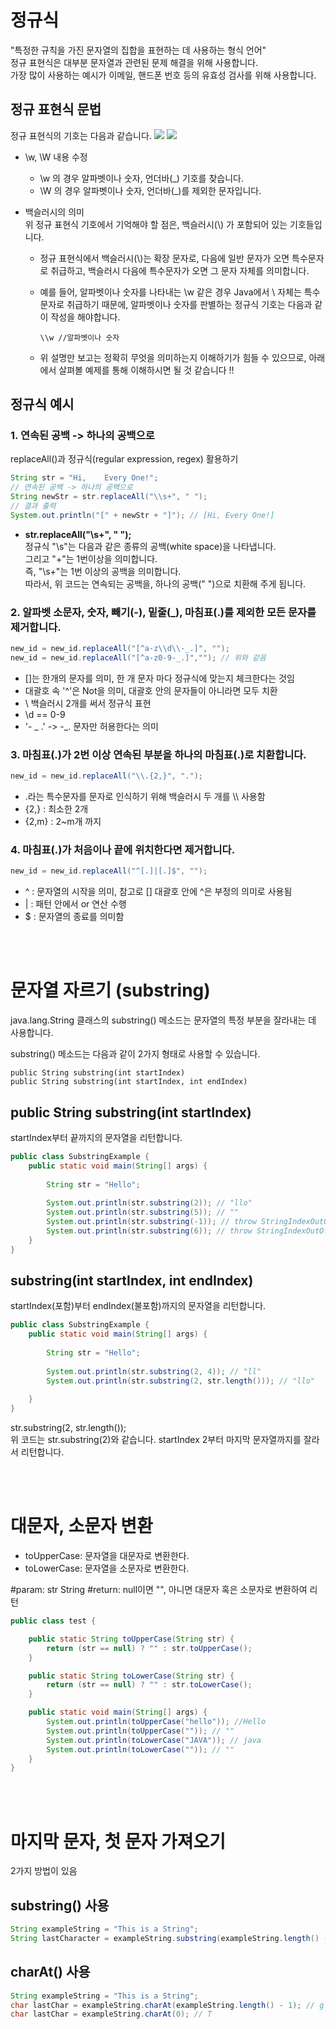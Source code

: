 # 정규식
"특정한 규칙을 가진 문자열의 집합을 표현하는 데 사용하는 형식 언어"    
정규 표현식은 대부분 문자열과 관련된 문제 해결을 위해 사용합니다.      
가장 많이 사용하는 예시가 이메일, 핸드폰 번호 등의 유효성 검사를 위해 사용합니다.

## 정규 표현식 문법
정규 표현식의 기호는 다음과 같습니다.
![](https://img1.daumcdn.net/thumb/R1280x0/?scode=mtistory2&fname=https%3A%2F%2Fblog.kakaocdn.net%2Fdn%2Fq0afr%2Fbtq1bfbtrXL%2Fd8M2EshAkkHiAZeEBNswzK%2Fimg.png)
![](https://img1.daumcdn.net/thumb/R1280x0/?scode=mtistory2&fname=https%3A%2F%2Fblog.kakaocdn.net%2Fdn%2Ft37Zg%2Fbtq09yiJ8mu%2FeIaCNKqj1kDfjT8vJjY0ek%2Fimg.png)
*  \w, \W 내용 수정
   - \w 의 경우 알파벳이나 숫자, 언더바(_) 기호를 찾습니다.
   - \W 의 경우 알파벳이나 숫자, 언더바(_)를 제외한 문자입니다.

* 백슬러시의 의미   
    위 정규 표현식 기호에서 기억해야 할 점은, 백슬러시(\\) 가 포함되어 있는 기호들입니다.    
    * 정규 표현식에서 백슬러시(\\)는 확장 문자로, 다음에 일반 문자가 오면 특수문자로 취급하고, 백슬러시 다음에 특수문자가 오면 그 문자 자체를 의미합니다.

    * 예를 들어, 알파벳이나 숫자를 나타내는 \w 같은 경우 Java에서 \ 자체는 특수문자로 취급하기 때문에, 알파벳이나 숫자를 판별하는 정규식 기호는 다음과 같이 작성을 해야합니다.

        ~~~
        \\w //알파벳이나 숫자
        ~~~
    * 위 설명만 보고는 정확히 무엇을 의미하는지 이해하기가 힘들 수 있으므로, 아래에서 살펴볼 예제를 통해 이해하시면 될 것 같습니다 !!

## 정규식 예시

### 1. 연속된 공백 -> 하나의 공백으로
replaceAll()과 정규식(regular expression, regex) 활용하기
~~~java
String str = "Hi,    Every One!";
// 연속된 공백 -> 하나의 공백으로
String newStr = str.replaceAll("\\s+", " ");
// 결과 출력
System.out.println("[" + newStr + "]"); // [Hi, Every One!]
~~~
* **str.replaceAll("\\s+", " ");**   
정규식 "\s"는 다음과 같은 종류의 공백(white space)을 나타냅니다.    
그리고 "+"는 1번이상을 의미합니다.  
즉, "\s+"는 1번 이상의 공백을 의미합니다.    
따라서, 위 코드는 연속되는 공백을, 하나의 공백(" ")으로 치환해 주게 됩니다.

### 2. 알파벳 소문자, 숫자, 빼기(-), 밑줄(_), 마침표(.)를 제외한 모든 문자를 제거합니다.
~~~java
new_id = new_id.replaceAll("[^a-z\\d\\-_.]", "");
new_id = new_id.replaceAll("[^a-z0-9-_.]",""); // 위와 같음
~~~
* []는 한개의 문자를 의미, 한 개 문자 마다 정규식에 맞는지 체크한다는 것임
* 대괄호 속 '^'은 Not을 의미, 대괄호 안의 문자들이 아니라면 모두 치환
* \\ 백슬러시 2개를 써서 정규식 표현
* \\d == 0-9
* '- _ .' ->  -_. 문자만 허용한다는 의미

### 3. 마침표(.)가 2번 이상 연속된 부분을 하나의 마침표(.)로 치환합니다.
~~~java
new_id = new_id.replaceAll("\\.{2,}", ".");
~~~
* .라는 특수문자를 문자로 인식하기 위해 백슬러시 두 개를 \\\ 사용함
* {2,} : 최소한 2개
* {2,m} : 2~m개 까지

### 4. 마침표(.)가 처음이나 끝에 위치한다면 제거합니다.
~~~java
new_id = new_id.replaceAll("^[.]|[.]$", "");
~~~
* ^ : 문자열의 시작을 의미, 참고로 [] 대괄호 안에 ^은 부정의 의미로 사용됨
* | : 패턴 안에서 or 연산 수행
* $ : 문자열의 종료를 의미함


<br><br>

# 문자열 자르기 (substring)
java.lang.String 클래스의 substring() 메소드는 문자열의 특정 부분을 잘라내는 데 사용합니다.   

substring() 메소드는 다음과 같이 2가지 형태로 사용할 수 있습니다.
```
public String substring(int startIndex)
public String substring(int startIndex, int endIndex)
```

## **public String substring(int startIndex)**
startIndex부터 끝까지의 문자열을 리턴합니다.    

~~~java
public class SubstringExample {
    public static void main(String[] args) {
 
        String str = "Hello";
 
        System.out.println(str.substring(2)); // "llo"
        System.out.println(str.substring(5)); // ""
        System.out.println(str.substring(-1)); // throw StringIndexOutOfBoundsException
        System.out.println(str.substring(6)); // throw StringIndexOutOfBoundsException
    }
}
~~~

## **substring(int startIndex, int endIndex)**
startIndex(포함)부터 endIndex(불포함)까지의 문자열을 리턴합니다.

~~~java
public class SubstringExample {
    public static void main(String[] args) {
 
        String str = "Hello";
 
        System.out.println(str.substring(2, 4)); // "ll"
        System.out.println(str.substring(2, str.length())); // "llo"
 
    }
}
~~~
str.substring(2, str.length());    
위 코드는 str.substring(2)와 같습니다.
startIndex 2부터 마지막 문자열까지를 잘라서 리턴합니다.

<br><br>

# 대문자, 소문자 변환

- toUpperCase: 문자열을 대문자로 변환한다.
- toLowerCase: 문자열을 소문자로 변환한다.

#param: str String
#return: null이면 "", 아니면 대문자 혹은 소문자로 변환하여 리턴
~~~java
public class test {

	public static String toUpperCase(String str) {
		return (str == null) ? "" : str.toUpperCase();
	}

	public static String toLowerCase(String str) {
		return (str == null) ? "" : str.toLowerCase();
	}

	public static void main(String[] args) {
		System.out.println(toUpperCase("hello")); //Hello
		System.out.println(toUpperCase("")); // ""
		System.out.println(toLowerCase("JAVA")); // java
		System.out.println(toLowerCase("")); // ""
	}
}
~~~

<br><br>

# 마지막 문자, 첫 문자 가져오기
2가지 방법이 있음
## substring() 사용
~~~java
String exampleString = "This is a String";
String lastCharacter = exampleString.substring(exampleString.length() - 1); // g
~~~
## charAt() 사용
~~~java
String exampleString = "This is a String";
char lastChar = exampleString.charAt(exampleString.length() - 1); // g
char lastChar = exampleString.charAt(0); // T

~~~
